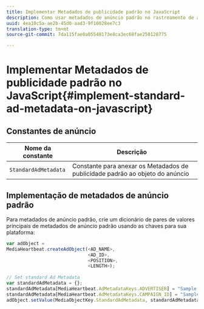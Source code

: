 ```yaml
---
title: Implementar Metadados de publicidade padrão no JavaScript
description: Como usar metadados de anúncio padrão no rastreamento de anúncio em aplicativos do navegador (JS).
uuid: 4ea10c5a-ae2b-45d0-aad3-9f10028ee7c3
translation-type: tm+mt
source-git-commit: 7da115fae0a05548173e8ca3ec68fae250128775

---
```



# Implementar Metadados de publicidade padrão no JavaScript{#implement-standard-ad-metadata-on-javascript}

## Constantes de anúncio

| Nome da constante | Descrição   |
|---|---|
| `StandardAdMetadata` | Constante para anexar os Metadados de publicidade padrão ao objeto do anúncio |

## Implementação de metadados de anúncio padrão

Para metadados de anúncio padrão, crie um dicionário de pares de valores principais de metadados de anúncio padrão usando as chaves para sua plataforma:

```js
var adObject =  
MediaHeartbeat.createAdObject(<AD_NAME>,  
                              <AD_ID>,  
                              <POSITION>,  
                              <LENGTH>); 
   
// Set standard Ad Metadata 
var standardAdMetadata = {}; 
standardAdMetadata[MediaHeartbeat.AdMetadataKeys.ADVERTISER] = "Sample Advertiser"; 
standardAdMetadata[MediaHeartbeat.AdMetadataKeys.CAMPAIGN_ID] = "Sample Campaign"; 
adObject.setValue(MediaObjectKey.StandardAdMetadata, standardAdMetadata);
```

